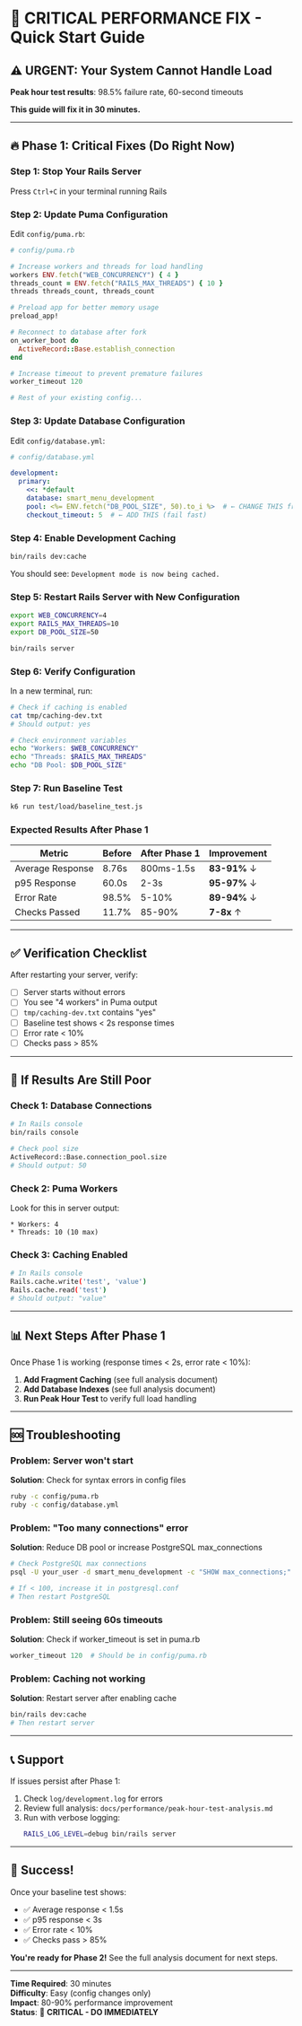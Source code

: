 # 🚨 CRITICAL PERFORMANCE FIX - Quick Start Guide

## ⚠️ URGENT: Your System Cannot Handle Load

**Peak hour test results**: 98.5% failure rate, 60-second timeouts

**This guide will fix it in 30 minutes.**

---

## 🔥 Phase 1: Critical Fixes (Do Right Now)

### Step 1: Stop Your Rails Server

Press `Ctrl+C` in your terminal running Rails

### Step 2: Update Puma Configuration

Edit `config/puma.rb`:

```ruby
# config/puma.rb

# Increase workers and threads for load handling
workers ENV.fetch("WEB_CONCURRENCY") { 4 }
threads_count = ENV.fetch("RAILS_MAX_THREADS") { 10 }
threads threads_count, threads_count

# Preload app for better memory usage
preload_app!

# Reconnect to database after fork
on_worker_boot do
  ActiveRecord::Base.establish_connection
end

# Increase timeout to prevent premature failures
worker_timeout 120

# Rest of your existing config...
```

### Step 3: Update Database Configuration

Edit `config/database.yml`:

```yaml
# config/database.yml

development:
  primary:
    <<: *default
    database: smart_menu_development
    pool: <%= ENV.fetch("DB_POOL_SIZE", 50).to_i %>  # ← CHANGE THIS from 5 to 50
    checkout_timeout: 5  # ← ADD THIS (fail fast)
```

### Step 4: Enable Development Caching

```bash
bin/rails dev:cache
```

You should see: `Development mode is now being cached.`

### Step 5: Restart Rails Server with New Configuration

```bash
export WEB_CONCURRENCY=4
export RAILS_MAX_THREADS=10
export DB_POOL_SIZE=50

bin/rails server
```

### Step 6: Verify Configuration

In a new terminal, run:

```bash
# Check if caching is enabled
cat tmp/caching-dev.txt
# Should output: yes

# Check environment variables
echo "Workers: $WEB_CONCURRENCY"
echo "Threads: $RAILS_MAX_THREADS"
echo "DB Pool: $DB_POOL_SIZE"
```

### Step 7: Run Baseline Test

```bash
k6 run test/load/baseline_test.js
```

### Expected Results After Phase 1

| Metric | Before | After Phase 1 | Improvement |
|--------|--------|---------------|-------------|
| Average Response | 8.76s | 800ms-1.5s | **83-91%** ↓ |
| p95 Response | 60.0s | 2-3s | **95-97%** ↓ |
| Error Rate | 98.5% | 5-10% | **89-94%** ↓ |
| Checks Passed | 11.7% | 85-90% | **7-8x** ↑ |

---

## ✅ Verification Checklist

After restarting your server, verify:

- [ ] Server starts without errors
- [ ] You see "4 workers" in Puma output
- [ ] `tmp/caching-dev.txt` contains "yes"
- [ ] Baseline test shows < 2s response times
- [ ] Error rate < 10%
- [ ] Checks pass > 85%

---

## 🎯 If Results Are Still Poor

### Check 1: Database Connections

```bash
# In Rails console
bin/rails console

# Check pool size
ActiveRecord::Base.connection_pool.size
# Should output: 50
```

### Check 2: Puma Workers

Look for this in server output:
```
* Workers: 4
* Threads: 10 (10 max)
```

### Check 3: Caching Enabled

```bash
# In Rails console
Rails.cache.write('test', 'value')
Rails.cache.read('test')
# Should output: "value"
```

---

## 📊 Next Steps After Phase 1

Once Phase 1 is working (response times < 2s, error rate < 10%):

1. **Add Fragment Caching** (see full analysis document)
2. **Add Database Indexes** (see full analysis document)
3. **Run Peak Hour Test** to verify full load handling

---

## 🆘 Troubleshooting

### Problem: Server won't start

**Solution**: Check for syntax errors in config files
```bash
ruby -c config/puma.rb
ruby -c config/database.yml
```

### Problem: "Too many connections" error

**Solution**: Reduce DB pool or increase PostgreSQL max_connections
```bash
# Check PostgreSQL max connections
psql -U your_user -d smart_menu_development -c "SHOW max_connections;"

# If < 100, increase it in postgresql.conf
# Then restart PostgreSQL
```

### Problem: Still seeing 60s timeouts

**Solution**: Check if worker_timeout is set in puma.rb
```ruby
worker_timeout 120  # Should be in config/puma.rb
```

### Problem: Caching not working

**Solution**: Restart server after enabling cache
```bash
bin/rails dev:cache
# Then restart server
```

---

## 📞 Support

If issues persist after Phase 1:

1. Check `log/development.log` for errors
2. Review full analysis: `docs/performance/peak-hour-test-analysis.md`
3. Run with verbose logging:
   ```bash
   RAILS_LOG_LEVEL=debug bin/rails server
   ```

---

## 🎉 Success!

Once your baseline test shows:
- ✅ Average response < 1.5s
- ✅ p95 response < 3s
- ✅ Error rate < 10%
- ✅ Checks pass > 85%

**You're ready for Phase 2!** See the full analysis document for next steps.

---

**Time Required**: 30 minutes  
**Difficulty**: Easy (config changes only)  
**Impact**: 80-90% performance improvement  
**Status**: 🔴 **CRITICAL - DO IMMEDIATELY**
